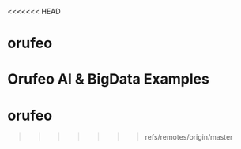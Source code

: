 <<<<<<< HEAD
# orufeo
Orufeo AI &amp; BigData Examples
=======
# orufeo
>>>>>>> refs/remotes/origin/master
